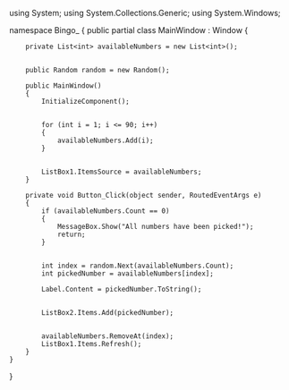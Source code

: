  using System;
using System.Collections.Generic;
using System.Windows;

namespace Bingo_
{
    public partial class MainWindow : Window
    {
         
        private List<int> availableNumbers = new List<int>();

         
        public Random random = new Random();

        public MainWindow()
        {
            InitializeComponent();

             
            for (int i = 1; i <= 90; i++)
            {
                availableNumbers.Add(i);
            }

             
            ListBox1.ItemsSource = availableNumbers;
        }

        private void Button_Click(object sender, RoutedEventArgs e)
        {
            if (availableNumbers.Count == 0)
            {
                MessageBox.Show("All numbers have been picked!");
                return;
            }

            
            int index = random.Next(availableNumbers.Count);
            int pickedNumber = availableNumbers[index];
             
            Label.Content = pickedNumber.ToString();

            
            ListBox2.Items.Add(pickedNumber);

             
            availableNumbers.RemoveAt(index);
            ListBox1.Items.Refresh();  
        }
    }
}
